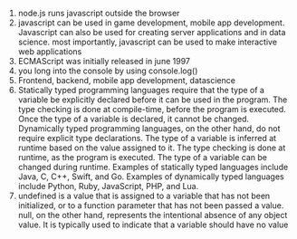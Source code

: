 1. node.js runs javascript outside the browser
2. javascript can be used in game development, mobile app development. Javascript can also be used for creating server applications and in data science. most importantly, javascript can be used to make interactive web applications
3. ECMAScript was initially released in june 1997
4. you long into the console by using console.log()
5. Frontend, backend, mobile app development, datascience
6. Statically typed programming languages require that the type of a variable be explicitly declared before it can be used in the program. The type checking is done at compile-time, before the program is executed. Once the type of a variable is declared, it cannot be changed. Dynamically typed programming languages, on the other hand, do not require explicit type declarations. The type of a variable is inferred at runtime based on the value assigned to it. The type checking is done at runtime, as the program is executed. The type of a variable can be changed during runtime. 
Examples of statically typed languages include Java, C, C++, Swift, and Go.
Examples of dynamically typed languages include Python, Ruby, JavaScript, PHP, and Lua.
7. undefined is a value that is assigned to a variable that has not been initialized, or to a function parameter that has not been passed a value. null, on the other hand, represents the intentional absence of any object value. It is typically used to indicate that a variable should have no value